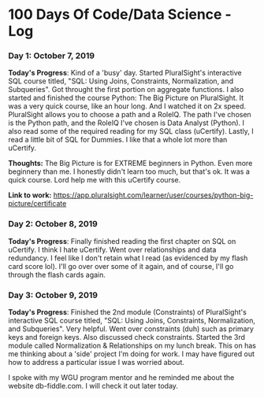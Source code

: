 # 100 Days Of Code/Data Science - Log

### Day 1: October 7, 2019

**Today's Progress**: Kind of a 'busy' day. Started PluralSight's interactive SQL course titled, "SQL: Using Joins, Constraints, Normalization, and Subqueries". Got throught the first portion on aggregate functions. I also started and finished the course Python: The Big Picture on PluralSight. It was a very quick course, like an hour long. And I watched it on 2x speed. PluralSight allows you to choose a path and a RoleIQ. The path I've chosen is the Python path, and the RoleIQ I've chosen is Data Analyst (Python). I also read some of the required reading for my SQL class (uCertify). Lastly, I read a little bit of SQL for Dummies. I like that a whole lot more than uCertify.

**Thoughts:** The Big Picture is for EXTREME beginners in Python. Even more beginnery than me. I honestly didn't learn too much, but that's ok. It was a quick course. Lord help me with this uCertify course.

**Link to work:** https://app.pluralsight.com/learner/user/courses/python-big-picture/certificate

### Day 2: October 8, 2019

**Today's Progress**: Finally finished reading the first chapter on SQL on uCertify. I think I hate uCertify. Went over relationships and data redundancy. I feel like I don't retain what I read (as evidenced by my flash card score lol). I'll go over over some of it again, and of course, I'll go through the flash cards again.

### Day 3: October 9, 2019

**Today's Progress**: Finished the 2nd module (Constraints) of PluralSight's interactive SQL course titled, "SQL: Using Joins, Constraints, Normalization, and Subqueries". Very helpful. Went over constraints (duh) such as primary keys and foreign keys. Also discussed check constraints. Started the 3rd module called Normalization & Relationships on my lunch break. This on has me thinking about a 'side' project I'm doing for work. I may have figured out how to address a particular issue I was worried about.

I spoke with my WGU program mentor and he reminded me about the website db-fiddle.com. I will check it out later today.


